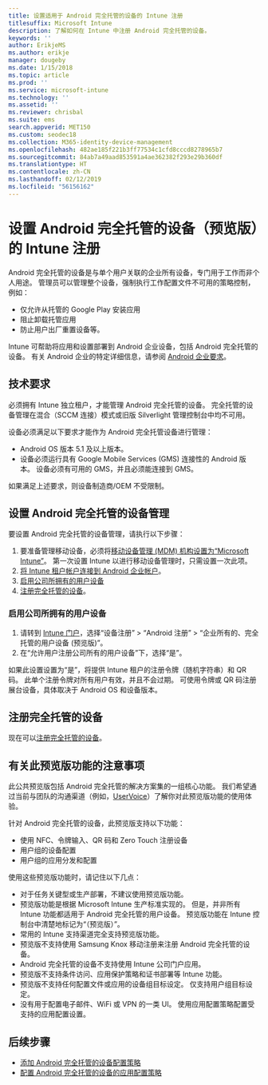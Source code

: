 ```yaml
---
title: 设置适用于 Android 完全托管的设备的 Intune 注册
titlesuffix: Microsoft Intune
description: 了解如何在 Intune 中注册 Android 完全托管的设备。
keywords: ''
author: ErikjeMS
ms.author: erikje
manager: dougeby
ms.date: 1/15/2018
ms.topic: article
ms.prod: ''
ms.service: microsoft-intune
ms.technology: ''
ms.assetid: ''
ms.reviewer: chrisbal
ms.suite: ems
search.appverid: MET150
ms.custom: seodec18
ms.collection: M365-identity-device-management
ms.openlocfilehash: 482ae185f221b3ff77534c1cfd8cccd8278965b7
ms.sourcegitcommit: 84ab7a49aad853591a4ae362382f293e29b360df
ms.translationtype: HT
ms.contentlocale: zh-CN
ms.lasthandoff: 02/12/2019
ms.locfileid: "56156162"
---
```

# <a name="set-up-intune-enrollment-of-android-fully-managed-devices-preview"></a>设置 Android 完全托管的设备（预览版）的 Intune 注册

Android 完全托管的设备是与单个用户关联的企业所有设备，专门用于工作而非个人用途。 管理员可以管理整个设备，强制执行工作配置文件不可用的策略控制，例如：
- 仅允许从托管的 Google Play 安装应用
- 阻止卸载托管应用
- 防止用户出厂重置设备等。

Intune 可帮助将应用和设置部署到 Android 企业设备，包括 Android 完全托管的设备。 有关 Android 企业的特定详细信息，请参阅 [Android 企业要求](https://support.google.com/work/android/answer/6174145?hl=en&ref_topic=6151012)。

## <a name="technical-requirements"></a>技术要求

必须拥有 Intune 独立租户，才能管理 Android 完全托管的设备。 完全托管的设备管理在混合（SCCM 连接）模式或旧版 Silverlight 管理控制台中均不可用。

设备必须满足以下要求才能作为 Android 完全托管设备进行管理：

- Android OS 版本 5.1 及以上版本。
- 设备必须运行具有 Google Mobile Services (GMS) 连接性的 Android 版本。 设备必须有可用的 GMS，并且必须能连接到 GMS。

如果满足上述要求，则设备制造商/OEM 不受限制。

## <a name="set-up-android-fully-managed-device-management"></a>设置 Android 完全托管的设备管理

要设置 Android 完全托管的设备管理，请执行以下步骤：

1. 要准备管理移动设备，必须将[移动设备管理 (MDM) 机构设置为“Microsoft Intune”](mdm-authority-set.md)。 第一次设置 Intune 以进行移动设备管理时，只需设置一次此项。
2. [将 Intune 租户帐户连接到 Android 企业帐户](connect-intune-android-enterprise.md)。
3. [启用公司所拥有的用户设备](#enable-corporate-owned-user-devices)
4. [注册完全托管的设备](#enroll-the-fully-managed-devices)。

### <a name="enable-corporate-owned-user-devices"></a>启用公司所拥有的用户设备

1. 请转到 [Intune 门户](https://portal.azure.com)，选择“设备注册” > “Android 注册” > “企业所有的、完全托管的用户设备 (预览版)”。
2. 在“允许用户注册公司所有的用户设备”下，选择“是”。

如果此设置设置为“是”，将提供 Intune 租户的注册令牌（随机字符串）和 QR 码。 此单个注册令牌对所有用户有效，并且不会过期。 可使用令牌或 QR 码注册展台设备，具体取决于 Android OS 和设备版本。

## <a name="enroll-the-fully-managed-devices"></a>注册完全托管的设备
现在可以[注册完全托管的设备](android-dedicated-devices-fully-managed-enroll.md)。

## <a name="considerations-for-this-preview-feature"></a>有关此预览版功能的注意事项
此公共预览版包括 Android 完全托管的解决方案集的一组核心功能。 我们希望通过当前与团队的沟通渠道（例如，[UserVoice](https://microsoftintune.uservoice.com/forums/291681-ideas?category_id=210853)）了解你对此预览版功能的使用体验。

针对 Android 完全托管的设备，此预览版支持以下功能：
- 使用 NFC、令牌输入、QR 码和 Zero Touch 注册设备
- 用户组的设备配置
- 用户组的应用分发和配置


使用这些预览版功能时，请记住以下几点：
- 对于任务关键型或生产部署，不建议使用预览版功能。 
- 预览版功能是根据 Microsoft Intune 生产标准实现的。 但是，并非所有 Intune 功能都适用于 Android 完全托管的用户设备。 预览版功能在 Intune 控制台中清楚地标记为“（预览版）”。 
- 常用的 Intune 支持渠道完全支持预览版功能。
- 预览版不支持使用 Samsung Knox 移动注册来注册 Android 完全托管的设备。 
- Android 完全托管的设备不支持使用 Intune 公司门户应用。 
- 预览版不支持条件访问、应用保护策略和证书部署等 Intune 功能。 
- 预览版不支持任何配置文件或应用的设备组目标设定。 仅支持用户组目标设定。 
- 没有用于配置电子邮件、WiFi 或 VPN 的一类 UI。 使用应用配置策略配置受支持的应用配置设置。

## <a name="next-steps"></a>后续步骤
- [添加 Android 完全托管的设备配置策略](device-restrictions-android-for-work.md#device-owner-only)
- [配置 Android 完全托管的设备的应用配置策略](app-configuration-policies-use-android.md)

